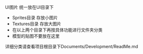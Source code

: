 UI图片 统一放在UI目录下
- Sprites目录 存放小图片
- Textures目录 存放大图片
- 在以上两个目录下再按具体功能进行文件夹分类
- 模型的贴图不要放在这里

详细分类请查看项目根目录下Documents/Development/ReadMe.md